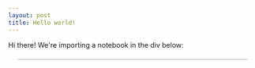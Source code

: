 ```yaml
---
layout: post
title: Hello world!
---
```

<meta charset="utf-8">
<link rel="stylesheet" type="text/css" href="https://cdn.jsdelivr.net/npm/@observablehq/inspector@3/dist/inspector.css">
Hi there!  We're importing a notebook in the div below:
<br>
<div id="clip" style="border:1px solid #ccc; margin: 20px;"></div>
<script type="module">

import notebook from "https://api.observablehq.com/@jashkenas/breakout.js?v=3"
import {Runtime, Inspector} from "https://cdn.jsdelivr.net/npm/@observablehq/runtime@4/dist/runtime.js";
/* import notebook from "https://api.observablehq.com/@tmcw/hello-world.js?v=3"; */

new Runtime().module(notebook, Inspector.into(document.querySelector("#clip")));

</script>
